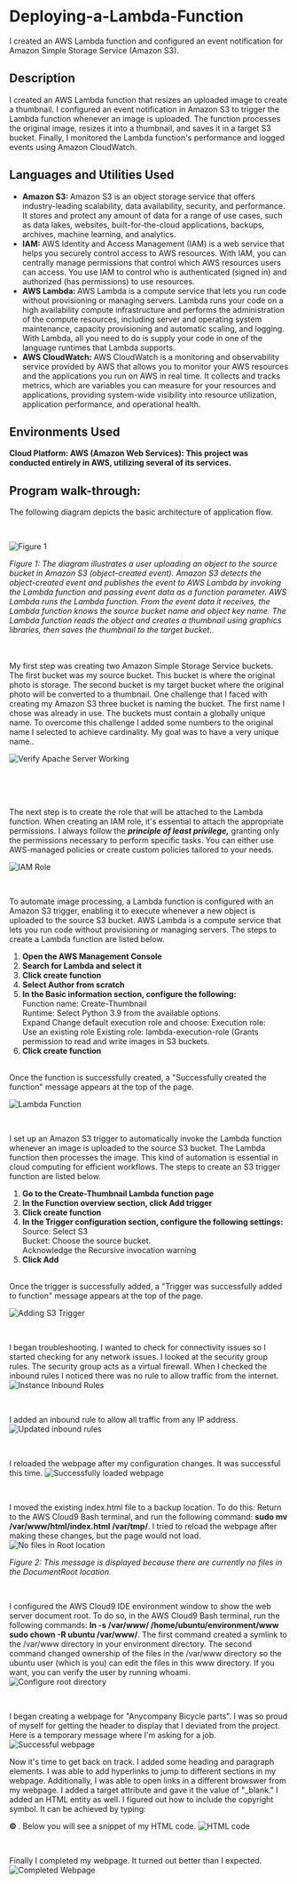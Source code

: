 # Deploying-a-Lambda-Function
I created an AWS Lambda function and configured an event notification for Amazon Simple Storage Service (Amazon S3).


<h2>Description</h2>
I created an AWS Lambda function that resizes an uploaded image to create a thumbnail. I configured an event notification in Amazon S3 to trigger the Lambda function whenever an image is uploaded. The function processes the original image, resizes it into a thumbnail, and saves it in a target S3 bucket. Finally, I monitored the Lambda function's performance and logged events using Amazon CloudWatch.<br />

<h2>Languages and Utilities Used</h2>

- <b> Amazon S3: </b> Amazon S3 is an object storage service that offers industry-leading scalability, data availability, security, and performance. It stores and protect any amount of data for a range of use cases, such as data lakes, websites, built-for-the-cloud applications, backups, archives, machine learning, and analytics.
- <b> IAM: </b> AWS Identity and Access Management (IAM) is a web service that helps you securely control access to AWS resources. With IAM, you can centrally manage permissions that control which AWS resources users can access. You use IAM to control who is authenticated (signed in) and authorized (has permissions) to use resources.
- <b>AWS Lambda: </b> AWS Lambda is a compute service that lets you run code without provisioning or managing servers. Lambda runs your code on a high availability compute infrastructure and performs the administration of the compute resources, including server and operating system maintenance, capacity provisioning and automatic scaling, and logging. With Lambda, all you need to do is supply your code in one of the language runtimes that Lambda supports.
- <b>AWS CloudWatch: </b> AWS CloudWatch is a monitoring and observability service provided by AWS that allows you to monitor your AWS resources and the applications you run on AWS in real time. It collects and tracks metrics, which are variables you can measure for your resources and applications, providing system-wide visibility into resource utilization, application performance, and operational health.

<h2>Environments Used </h2>

 <b>Cloud Platform:
AWS (Amazon Web Services): This project was conducted entirely in AWS, utilizing several of its services.
</b> 
<h2>Program walk-through:</h2>

<p align="center">

The following diagram depicts the basic architecture of application flow. 

 <br/>
 
![Figure 1](https://i.imgur.com/u9r445z.png)

<i>Figure 1: The diagram illustrates a user uploading an object to the source bucket in Amazon S3 (object-created event). Amazon S3 detects the object-created event and publishes the event to AWS Lambda by invoking the Lambda function and passing event data as a function parameter. AWS Lambda runs the Lambda function. From the event data it receives, the Lambda function knows the source bucket name and object key name. The Lambda function reads the object and creates a thumbnail using graphics libraries, then saves the thumbnail to the target bucket..</i>
<br />
<br />
<br />


My first step was creating two Amazon Simple Storage Service buckets. The first bucket was my source bucket. This bucket is where the original photo is storage. The second bucket is my target bucket where the original photo will be converted to a thumbnail. One challenge that I faced with creating my Amazon S3 three bucket is naming the bucket. The first name I chose was already in use. The buckets must contain a globally unique name. To overcome this challenge I added some numbers to the original name I selected to achieve cardinality. My goal was to have a very unique name.</b>.

![Verify Apache Server Working](https://i.imgur.com/T0KWtBc.png)

<br />

<br />

<br />



The next step is to create the role that will be attached to the Lambda function. When creating an IAM role, it's essential to attach the appropriate permissions. I always follow the <b> <i>  principle of least privilege,</b></i> granting only the permissions necessary to perform specific tasks. You can either use AWS-managed policies or create custom policies tailored to your needs.

![IAM Role](https://i.imgur.com/MLazWTL.png)



<br />

To automate image processing, a Lambda function is configured with an Amazon S3 trigger, enabling it to execute whenever a new object is uploaded to the source S3 bucket. AWS Lambda is a compute service that lets you run code without provisioning or managing servers. The steps to create a Lambda function are listed below.

<ol>
  <li><b>Open the AWS Management Console</b></li>
  <li><b>Search for Lambda and select it</b></li>
  <li><b>Click create function</b></li>                 
 <li><b>Select Author from scratch</b></b></li>
  <li><b>In the Basic information section, configure the following:</b><br /> Function name: Create-Thumbnail <br /> Runtime: Select Python 3.9 from the available options.<br /> Expand Change default execution role and choose: Execution role: <br />Use an existing role Existing role: lambda-execution-role (Grants permission to read and write images in S3 buckets.</li>
  <li><b>Click create function</b></li></li>
</ol>
<br />
Once the function is successfully created, a "Successfully created the function" message appears at the top of the page.

<br />

![Lambda Function](https://i.imgur.com/65OVM6k.png)



<br />

I set up an Amazon S3 trigger to automatically invoke the Lambda function whenever an image is uploaded to the source S3 bucket. The Lambda function then processes the image. This kind of automation is essential in cloud computing for efficient workflows. The steps to create an S3 trigger function are listed below.

<ol>
  <li><b>Go to the Create-Thumbnail Lambda function page</b></li>
  <li><b>In the Function overview section, click Add trigger</b></li>
  <li><b>Click create function</b></li>                 
  <li><b>In the Trigger configuration section, configure the following settings:</b><br /> Source: Select S3 <br />Bucket: Choose the source bucket.<br /> Acknowledge the Recursive invocation warning </li>
  <li><b>Click Add</b></li></li>
</ol>
<br />
Once the trigger is successfully added, a "Trigger was successfully added to function" message appears at the top of the page. 

<br />

![Adding S3 Trigger](https://i.imgur.com/DY0b8z3.png)



<br />

I began troubleshooting. I wanted to check for connectivity issues so I started checking for any network issues. I looked at the security group rules. The security group acts as a virtual firewall. When I checked the inbound rules I noticed there was no rule to allow traffic from the internet.
![Instance Inbound Rules](https://github.com/user-attachments/assets/b47ef338-c2e4-45ba-91b6-75e97eb0e990)


<br />

I added an inbound rule to allow all traffic from any IP address.
![Updated inbound rules](https://github.com/user-attachments/assets/0e8f4572-969a-4639-bbe2-6a8d6c3bc345)



<br />

I reloaded the webpage after my configuration changes. It was successful this time.
![Successfully loaded webpage](https://github.com/user-attachments/assets/0947084f-eea7-4eee-939e-ad14f1f82cc2)


<br />

I moved the existing index.html file to a backup location. To do this: Return to the AWS Cloud9 Bash terminal, and run the following command: <b> sudo mv /var/www/html/index.html /var/tmp/</b>.
I tried to reload the webpage after making these changes, but the page would not load.
![No files in Root location](https://github.com/user-attachments/assets/92144ab3-8f4b-4fc0-a23a-547ecd74b64a)

<i>Figure 2: This message is displayed because there are currently no files in the DocumentRoot location.</i>


<br />

I configured the AWS Cloud9 IDE environment window to show the web server document root. To do so, in the AWS Cloud9 Bash terminal, run the following commands: <b> ln -s /var/www/ /home/ubuntu/environment/www
sudo chown -R ubuntu /var/www/</b>.  The first command created a symlink to the /var/www directory in your environment directory. The second command changed ownership of the files in the /var/www directory so the ubuntu user (which is you) can edit the files in this www directory. If you want, you can verify the user by running whoami.
![Configure root directory](https://github.com/user-attachments/assets/a2bd39a4-98ff-488f-807f-0b75c87e2a58)


<br />

I began creating a <span zeum4c20="PR_1_0" data-ddnwab="PR_1_0" aria-invalid="grammar" class="Lm ng">webpage</span> for "Anycompany Bicycle parts". I was so proud of myself for getting the header to display that I deviated from the project. Here is a temporary message where I'm asking for a job.
![Successful webpage](https://github.com/user-attachments/assets/576b59f4-0434-4933-a737-fcd9fbcef71a)


Now it's time to get back on track. I added some heading and paragraph elements. I was able to add hyperlinks to jump to different sections in my webpage. Additionally, I was able to open links in a different <span zeum4c20="PR_2_0" data-ddnwab="PR_2_0" aria-invalid="spelling" class="LI ng">browswer</span> from my webpage. I added a target attribute and gave it the value of "_blank." I added an HTML entity as well. I figured out how to include the copyright symbol. It can be achieved by typing: <b><p>&copy; </b>. Below you will see a snippet of my HTML code.
![HTML code](https://github.com/user-attachments/assets/be5b5706-5f3a-43f1-a119-17471606231e)


<br />

Finally I completed my webpage. It turned out better than I expected.
![Completed Webpage](https://github.com/user-attachments/assets/de1a58fb-1875-431d-a32f-35b14e18a029)

<br/>

